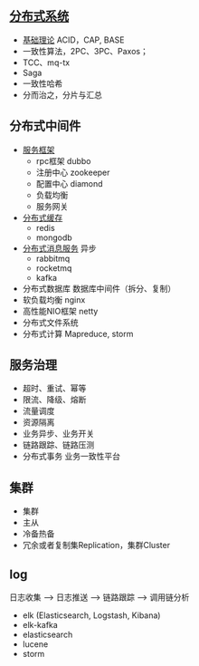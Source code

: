## [分布式系统](/30-distributed/00-distributed.md)
* [基础理论](/30-distributed/10-theme.md) ACID，CAP, BASE
* 一致性算法，2PC、3PC、Paxos；
* TCC、mq-tx
* Saga
* 一致性哈希
* 分而治之，分片与汇总

## 分布式中间件
* [服务框架](/docs/30-distributed/20-service.md)
  * rpc框架 dubbo
  * 注册中心 zookeeper
  * 配置中心 diamond
  * 负载均衡
  * 服务网关
* [分布式缓存](/docs/30-distributed/60-cache.md)
  * redis
  * mongodb
* [分布式消息服务](/docs/30-distributed/50-mq.md) 异步
  * rabbitmq
  * rocketmq
  * kafka
* 分布式数据库 数据库中间件（拆分、复制）
* 软负载均衡 nginx
* 高性能NIO框架 netty
* 分布式文件系统
* 分布式计算 Mapreduce, storm

## 服务治理
* 超时、重试、幂等
* 限流、降级、熔断
* 流量调度
* 资源隔离
* 业务异步、业务开关
* 链路跟踪、链路压测
* 分布式事务 业务一致性平台

## 集群
* 集群
* 主从
* 冷备热备
* 冗余或者复制集Replication，集群Cluster

## log
日志收集 --> 日志推送 --> 链路跟踪 --> 调用链分析
* elk (Elasticsearch, Logstash, Kibana)
* elk-kafka
* elasticsearch
* lucene
* storm